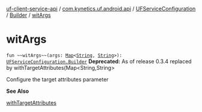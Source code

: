 [uf-client-service-api](../../../index.md) / [com.kynetics.uf.android.api](../../index.md) / [UFServiceConfiguration](../index.md) / [Builder](index.md) / [witArgs](./wit-args.md)

# witArgs

`fun ~~witArgs~~(args: `[`Map`](https://kotlinlang.org/api/latest/jvm/stdlib/kotlin.collections/-map/index.html)`<`[`String`](https://kotlinlang.org/api/latest/jvm/stdlib/kotlin/-string/index.html)`, `[`String`](https://kotlinlang.org/api/latest/jvm/stdlib/kotlin/-string/index.html)`>): `[`UFServiceConfiguration.Builder`](index.md)
**Deprecated:** As of release 0.3.4 replaced by withTargetAttributes(Map&lt;String,String&gt;

Configure the target attributes parameter

**See Also**

[withTargetAttributes](with-target-attributes.md)

